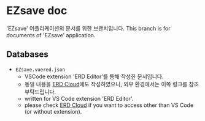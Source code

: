 # EZsave doc

'EZsave' 어플리케이션의 문서를 위한 브랜치입니다.
This branch is for documents of 'EZsave' application.

## Databases
- `EZsave.vuered.json`
    - VSCode extension 'ERD Editor'를 통해 작성한 문서입니다.
    - 동일 내용을 [ERD Cloud](https://www.erdcloud.com/d/B59a9uAid2PoZQMH9)에도 작성하였으니, 외부 환경에서는 이쪽 링크를 참조 부탁드립니다.
    - written for VS Code extension 'ERD Editor'.
    - please check [ERD Cloud](https://www.erdcloud.com/d/B59a9uAid2PoZQMH9) if you want to access other than VS Code (or without extension).